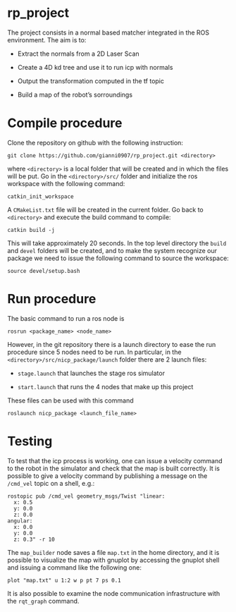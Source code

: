 # rp_project

The project consists in a normal based matcher integrated in the ROS
environment. The aim is to:

-   Extract the normals from a 2D Laser Scan

-   Create a 4D kd tree and use it to run icp with normals

-   Output the transformation computed in the tf topic

-   Build a map of the robot’s sorroundings

# Compile procedure

Clone the repository on github with the following instruction:

    git clone https://github.com/gianni0907/rp_project.git <directory>

where `<directory>` is a local folder that will be created and in which
the files will be put. Go in the `<directory>/src/` folder and
initialize the ros workspace with the following command:

    catkin_init_workspace

A `CMakeList.txt` file will be created in the current folder. Go back to
`<directory>` and execute the build command to compile:

    catkin build -j

This will take approximately 20 seconds.
In the top level directory the `build` and `devel` folders will be created, and to make the system
recognize our package we need to issue the following command to source
the workspace:

    source devel/setup.bash

# Run procedure

The basic command to run a ros node is

    rosrun <package_name> <node_name>

However, in the git repository there is a launch directory to ease the
run procedure since 5 nodes need to be run. In particular, in the
`<directory>/src/nicp_package/launch` folder there are 2 launch files:

-   `stage.launch` that launches the stage ros simulator

-   `start.launch` that runs the 4 nodes that make up this project

These files can be used with this command

    roslaunch nicp_package <launch_file_name>

# Testing

To test that the icp process is working, one can issue a velocity
command to the robot in the simulator and check that the map is built
correctly. It is possible to give a velocity command by publishing a
message on the `/cmd_vel` topic on a shell, e.g.:

    rostopic pub /cmd_vel geometry_msgs/Twist "linear:
      x: 0.5
      y: 0.0
      z: 0.0
    angular:
      x: 0.0
      y: 0.0
      z: 0.3" -r 10

The `map_builder` node saves a file `map.txt` in the home directory, and
it is possible to visualize the map with gnuplot by accessing the
gnuplot shell and issuing a command like the following one:

    plot "map.txt" u 1:2 w p pt 7 ps 0.1

It is also possible to examine the node communication infrastructure
with the `rqt_graph` command.
